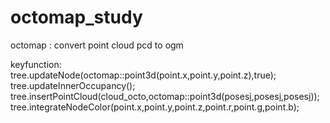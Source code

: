 # octomap_study
octomap : convert point cloud pcd to ogm

keyfunction: 
tree.updateNode(octomap::point3d(point.x,point.y,point.z),true);
tree.updateInnerOccupancy();
tree.insertPointCloud(cloud_octo,octomap::point3d(poses[i](0,3),poses[i](1,3),poses[i](2,3)));
tree.integrateNodeColor(point.x,point.y,point.z,point.r,point.g,point.b);
             
